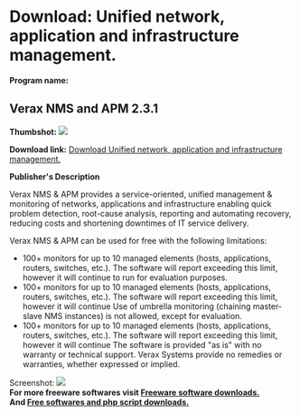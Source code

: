 # Download: Unified network, application and infrastructure management.

**Program name:**

## Verax NMS and APM 2.3.1

  
**Thumbshot:** ![](http://www.freewarefiles.com/screenshot/veraxnmsapm_md.jpg)   
  
**Download link:** [Download Unified network, application and infrastructure management.](http://freesoftwares.boysofts.com/Verax-NMS-and-APM_program_89900.html)  
  


**Publisher's Description**  
  


Verax NMS & APM provides a service-oriented, unified management & monitoring of networks, applications and infrastructure enabling quick problem detection, root-cause analysis, reporting and automating recovery, reducing costs and shortening downtimes of IT service delivery. 

Verax NMS & APM can be used for free with the following limitations:

  * 100+ monitors for up to 10 managed elements (hosts, applications, routers, switches, etc.). The software will report exceeding this limit, however it will continue to run for evaluation purposes. 
  * 100+ monitors for up to 10 managed elements (hosts, applications, routers, switches, etc.). The software will report exceeding this limit, however it will continue Use of umbrella monitoring (chaining master-slave NMS instances) is not allowed, except for evaluation. 
  * 100+ monitors for up to 10 managed elements (hosts, applications, routers, switches, etc.). The software will report exceeding this limit, however it will continue The software is provided "as is" with no warranty or technical support. Verax Systems provide no remedies or warranties, whether expressed or implied. 

  
  
Screenshot: ![](http://www.freewarefiles.com/screenshot/veraxnmsapm.jpg)   
**For more freeware softwares visit [Freeware software downloads.](http://freesoftwares.boysofts.com/)**   
**And [Free softwares and php script downloads.](http://www.boysofts.com/)**
